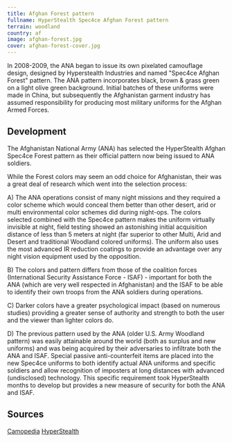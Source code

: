 ```yaml
---
title: Afghan Forest pattern
fullname: HyperStealth Spec4ce Afghan Forest pattern
terrain: woodland
country: af
image: afghan-forest.jpg
cover: afghan-forest-cover.jpg
---
```

In 2008-2009, the ANA began to issue its own pixelated camouflage design, designed by Hyperstealth Industries and named "Spec4ce Afghan Forest" pattern. The ANA pattern incorporates black, brown & grass green on a light olive green background. Initial batches of these uniforms were made in China, but subsequently the Afghanistan garment industry has assumed responsibility for producing most military uniforms for the Afghan Armed Forces.

Development
------
The Afghanistan National Army (ANA) has selected the HyperStealth Afghan Spec4ce Forest pattern as their official pattern now being issued to ANA soldiers.

While the Forest colors may seem an odd choice for Afghanistan, their was a great deal of research which went into the selection process:

A) The ANA operations consist of many night missions and they required a color scheme which would conceal them better than other desert, arid or multi environmental color schemes did during night-ops. The colors selected combined with the Spec4ce pattern makes the uniform virtually invisible at night, field testing showed an astonishing initial acquisition distance of less than 5 meters at night (far superior to other Multi, Arid and Desert and traditional Woodland colored uniforms). The uniform also uses the most advanced IR reduction coatings to provide an advantage over any night vision equipment used by the opposition.

B) The colors and pattern differs from those of the coalition forces (International Security Assistance Force - ISAF) - important for both the ANA (which are very well respected in Afghanistan) and the ISAF to be able to identify their own troops from the ANA soldiers during operations.

C) Darker colors have a greater psychological impact (based on numerous studies) providing a greater sense of authority and strength to both the user and the viewer than lighter colors do.

D) The previous pattern used by the ANA (older U.S. Army Woodland pattern) was easily attainable around the world (both as surplus and new uniforms) and was being acquired by their adversaries to infiltrate both the ANA and ISAF. Special passive anti-counterfeit items are placed into the new Spec4ce uniforms to both identify actual ANA uniforms and specific soldiers and allow recognition of imposters at long distances with advanced (undisclosed) technology. This specific requirement took HyperStealth months to develop but provides a new measure of security for both the ANA and ISAF.

Sources
------
[Camopedia](http://camopedia.org/index.php?title=Afghanistan)
[HyperStealth](http://www.hyperstealth.com/Afghanistan/index.html)
